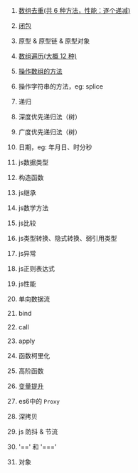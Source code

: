 1. [数组去重(共 6 种方法，性能：逐个递减)](./原生JS/数组去重.md)
2. [闭包](./原生JS/闭包.md)
3. 原型 & 原型链 & 原型对象
4. [数组遍历(大概 12 种)](./原生JS/数组遍历.md)
5. [操作数组的方法](./原生JS/操作数组的方法.md)

6. 操作字符串的方法，eg: splice

7. 递归

8. 深度优先递归法（树）

9. 广度优先递归法（树）

10. 日期，eg: 年月日、时分秒

11. js数据类型

12. 构造函数

13. js继承

14. js数学方法

15. js比较

16. js类型转换、隐式转换、弱引用类型

17. js异常

18. js正则表达式

19. js性能

20. 单向数据流

21. bind

22. call

23. apply

24. 函数柯里化

25. 高阶函数

26. [变量提升](./原生JS/变量提升.md)

27. es6中的 `Proxy`

28. 深拷贝

29. js 防抖 & 节流

30. '==' 和 '==='

31. 对象
